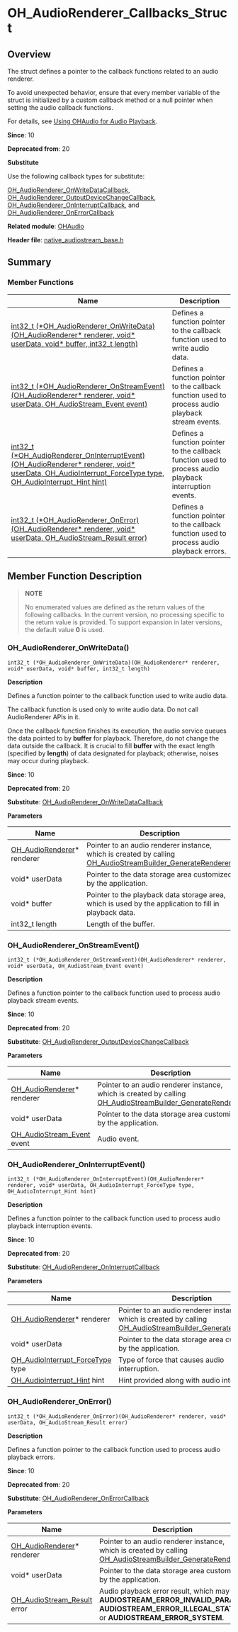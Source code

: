 # OH_AudioRenderer_Callbacks_Struct

## Overview

The struct defines a pointer to the callback functions related to an audio renderer.

To avoid unexpected behavior, ensure that every member variable of the struct is initialized by a custom callback method or a null pointer when setting the audio callback functions.

For details, see [Using OHAudio for Audio Playback](../../media/audio/using-ohaudio-for-playback.md).

**Since**: 10

**Deprecated from**: 20

**Substitute**

Use the following callback types for substitute:

[OH_AudioRenderer_OnWriteDataCallback](capi-native-audiostream-base-h.md#oh_audiorenderer_onwritedatacallback), [OH_AudioRenderer_OutputDeviceChangeCallback](capi-native-audiostream-base-h.md#oh_audiorenderer_outputdevicechangecallback), [OH_AudioRenderer_OnInterruptCallback](capi-native-audiorenderer-h.md#oh_audiorenderer_oninterruptcallback), and [OH_AudioRenderer_OnErrorCallback](capi-native-audiorenderer-h.md#oh_audiorenderer_onerrorcallback)

**Related module**: [OHAudio](capi-ohaudio.md)

**Header file**: [native_audiostream_base.h](capi-native-audiostream-base-h.md)

## Summary

### Member Functions

| Name| Description|
| -- | -- |
| [int32_t (\*OH_AudioRenderer_OnWriteData)(OH_AudioRenderer* renderer, void* userData, void* buffer, int32_t length)](#oh_audiorenderer_onwritedata) | Defines a function pointer to the callback function used to write audio data.|
| [int32_t (\*OH_AudioRenderer_OnStreamEvent)(OH_AudioRenderer* renderer, void* userData, OH_AudioStream_Event event)](#oh_audiorenderer_onstreamevent) | Defines a function pointer to the callback function used to process audio playback stream events.|
| [int32_t (\*OH_AudioRenderer_OnInterruptEvent)(OH_AudioRenderer* renderer, void* userData, OH_AudioInterrupt_ForceType type, OH_AudioInterrupt_Hint hint)](#oh_audiorenderer_oninterruptevent) | Defines a function pointer to the callback function used to process audio playback interruption events.|
| [int32_t (\*OH_AudioRenderer_OnError)(OH_AudioRenderer* renderer, void* userData, OH_AudioStream_Result error)](#oh_audiorenderer_onerror)| Defines a function pointer to the callback function used to process audio playback errors.|

## Member Function Description

> **NOTE**
>
> No enumerated values are defined as the return values of the following callbacks. In the current version, no processing specific to the return value is provided. To support expansion in later versions, the default value **0** is used.

### OH_AudioRenderer_OnWriteData()

```
int32_t (*OH_AudioRenderer_OnWriteData)(OH_AudioRenderer* renderer, void* userData, void* buffer, int32_t length)
```

**Description**

Defines a function pointer to the callback function used to write audio data.

The callback function is used only to write audio data. Do not call AudioRenderer APIs in it.

Once the callback function finishes its execution, the audio service queues the data pointed to by **buffer** for playback. Therefore, do not change the data outside the callback. It is crucial to fill **buffer** with the exact length (specified by **length**) of data designated for playback; otherwise, noises may occur during playback.

**Since**: 10

**Deprecated from**: 20

**Substitute**: [OH_AudioRenderer_OnWriteDataCallback](capi-native-audiostream-base-h.md#oh_audiorenderer_onwritedatacallback)

**Parameters**

| Name| Description|
| -- | -- |
| [OH_AudioRenderer](capi-ohaudio-oh-audiorendererstruct.md)* renderer | Pointer to an audio renderer instance, which is created by calling [OH_AudioStreamBuilder_GenerateRenderer](capi-native-audiostreambuilder-h.md#oh_audiostreambuilder_generaterenderer).|
| void* userData | Pointer to the data storage area customized by the application.    |
| void* buffer | Pointer to the playback data storage area, which is used by the application to fill in playback data.     |
| int32_t length | Length of the buffer.    |

### OH_AudioRenderer_OnStreamEvent()

```
int32_t (*OH_AudioRenderer_OnStreamEvent)(OH_AudioRenderer* renderer, void* userData, OH_AudioStream_Event event)
```

**Description**

Defines a function pointer to the callback function used to process audio playback stream events.

**Since**: 10

**Deprecated from**: 20

**Substitute**: [OH_AudioRenderer_OutputDeviceChangeCallback](capi-native-audiostream-base-h.md#oh_audiorenderer_outputdevicechangecallback)

**Parameters**

| Name| Description|
| -- | -- |
| [OH_AudioRenderer](capi-ohaudio-oh-audiorendererstruct.md)* renderer | Pointer to an audio renderer instance, which is created by calling [OH_AudioStreamBuilder_GenerateRenderer](capi-native-audiostreambuilder-h.md#oh_audiostreambuilder_generaterenderer).|
| void* userData | Pointer to the data storage area customized by the application.|
| [OH_AudioStream_Event](capi-native-audiostream-base-h.md#oh_audiostream_event) event | Audio event.|

### OH_AudioRenderer_OnInterruptEvent()

```
int32_t (*OH_AudioRenderer_OnInterruptEvent)(OH_AudioRenderer* renderer, void* userData, OH_AudioInterrupt_ForceType type, OH_AudioInterrupt_Hint hint)
```

**Description**

Defines a function pointer to the callback function used to process audio playback interruption events.

**Since**: 10

**Deprecated from**: 20

**Substitute**: [OH_AudioRenderer_OnInterruptCallback](capi-native-audiorenderer-h.md#oh_audiorenderer_oninterruptcallback)

**Parameters**

| Name | Description|
|--| -- |
| [OH_AudioRenderer](capi-ohaudio-oh-audiorendererstruct.md)* renderer | Pointer to an audio renderer instance, which is created by calling [OH_AudioStreamBuilder_GenerateRenderer](capi-native-audiostreambuilder-h.md#oh_audiostreambuilder_generaterenderer).|
| void* userData | Pointer to the data storage area customized by the application.|
| [OH_AudioInterrupt_ForceType](capi-native-audiostream-base-h.md#oh_audiointerrupt_forcetype) type | Type of force that causes audio interruption.|
| [OH_AudioInterrupt_Hint](capi-native-audiostream-base-h.md#oh_audiointerrupt_hint) hint | Hint provided along with audio interruption.|


### OH_AudioRenderer_OnError()

```
int32_t (*OH_AudioRenderer_OnError)(OH_AudioRenderer* renderer, void* userData, OH_AudioStream_Result error)
```

**Description**

Defines a function pointer to the callback function used to process audio playback errors.

**Since**: 10

**Deprecated from**: 20

**Substitute**: [OH_AudioRenderer_OnErrorCallback](capi-native-audiorenderer-h.md#oh_audiorenderer_onerrorcallback)

**Parameters**

| Name | Description|
|--| -- |
| [OH_AudioRenderer](capi-ohaudio-oh-audiorendererstruct.md)* renderer | Pointer to an audio renderer instance, which is created by calling [OH_AudioStreamBuilder_GenerateRenderer](capi-native-audiostreambuilder-h.md#oh_audiostreambuilder_generaterenderer).|
| void* userData | Pointer to the data storage area customized by the application.|
| [OH_AudioStream_Result](capi-native-audiostream-base-h.md#oh_audiostream_result) error | Audio playback error result, which may be **AUDIOSTREAM_ERROR_INVALID_PARAM**, **AUDIOSTREAM_ERROR_ILLEGAL_STATE**, or **AUDIOSTREAM_ERROR_SYSTEM**.|
